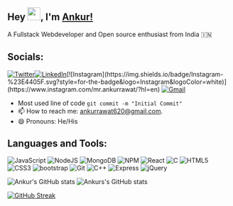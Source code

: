 <!---
Beast71421/Beast71421 is a ✨ special ✨ repository because its `README.md` (this file) appears on your GitHub profile.
You can click the Preview link to take a look at your changes.
--->
## Hey <img src="https://github.com/TheDudeThatCode/TheDudeThatCode/blob/master/Assets/Hi.gif" width="29">, I'm [Ankur!](https://linkfree.eddiehub.io/Ankurrawat-12) 

A Fullstack Webdeveloper and Open source enthusiast from India :india:

## Socials:

[![Twitter](https://img.shields.io/badge/Twitter-%231DA1F2.svg?style=for-the-badge&logo=Twitter&logoColor=white)](https://twitter.com/ankurrawat816)[![LinkedIn](https://img.shields.io/badge/linkedin-%230077B5.svg?style=for-the-badge&logo=linkedin&logoColor=white)]([https://www.linkedin.com/in/anshu-kumar-pathak/](https://www.linkedin.com/in/ankur-rawat-180999203/))[![Instagram](https://img.shields.io/badge/Instagram-%23E4405F.svg?style=for-the-badge&logo=Instagram&logoColor=white)](https://www.instagram.com/mr.ankurrawat/?hl=en) [![Gmail](https://img.shields.io/badge/Gmail-D14836?style=for-the-badge&logo=gmail&logoColor=white)](mailto:ankurrawat620@gmail.com)


- Most used line of code  `git commit -m "Initial Commit"`
- 📫 How to reach me: ankurrawat620@gmail.com.
- 😄 Pronouns: He/His

## Languages and Tools:

 ![JavaScript](https://img.shields.io/badge/javascript-%23323330.svg?style=for-the-badge&logo=javascript&logoColor=%23F7DF1E)
 ![NodeJS](https://img.shields.io/badge/node.js-6DA55F?style=for-the-badge&logo=node.js&logoColor=white) 
 ![MongoDB](https://img.shields.io/badge/MongoDB-%234ea94b.svg?style=for-the-badge&logo=mongodb&logoColor=white)
 ![NPM](https://img.shields.io/badge/NPM-%23000000.svg?style=for-the-badge&logo=npm&logoColor=white)
![React](https://img.shields.io/badge/react-%2320232a.svg?style=for-the-badge&logo=react&logoColor=%2361DAFB)
![C](https://img.shields.io/badge/c-%2300599C.svg?style=for-the-badge&logo=c&logoColor=white)
![HTML5](https://img.shields.io/badge/html-%23E34F26.svg?style=for-the-badge&logo=html5&logoColor=white)
![CSS3](https://img.shields.io/badge/css-%231572B6.svg?style=for-the-badge&logo=css3&logoColor=white)
![bootstrap](https://img.shields.io/badge/Bootstrap-563D7C?style=for-the-badge&logo=bootstrap&logoColor=white)
![Git](https://img.shields.io/badge/git-%23F05033.svg?style=for-the-badge&logo=git&logoColor=white)
![C++](https://img.shields.io/badge/C%2B%2B-00599C?style=for-the-badge&logo=c%2B%2B&logoColor=white)
![Express](https://img.shields.io/badge/Express.js-000000?style=for-the-badge&logo=express&logoColor=white)
![jQuery](https://img.shields.io/badge/jquery-%230769AD.svg?style=for-the-badge&logo=jquery&logoColor=white)


  <!-- ![visitors](https://visitor-badge.glitch.me/badge?page_id=Ankurrawat-12.Ankurrawat-12&left_color=grey&right_color=blue) -->
  ![Ankur's GitHub stats](https://github-readme-stats.vercel.app/api?username=Ankurrawat-12&show_icons=true&theme=tokyonight)
  ![Ankurs's GitHub stats](https://github-readme-stats.vercel.app/api/top-langs?username=Ankurrawat-12&show_icons=true&locale=en&layout=compact&theme=onedark)
  
[![GitHub Streak](https://streak-stats.demolab.com?user=Beast71421&theme=vue-dark&hide_border=true&border_radius=5.2)](https://git.io/streak-stats)
